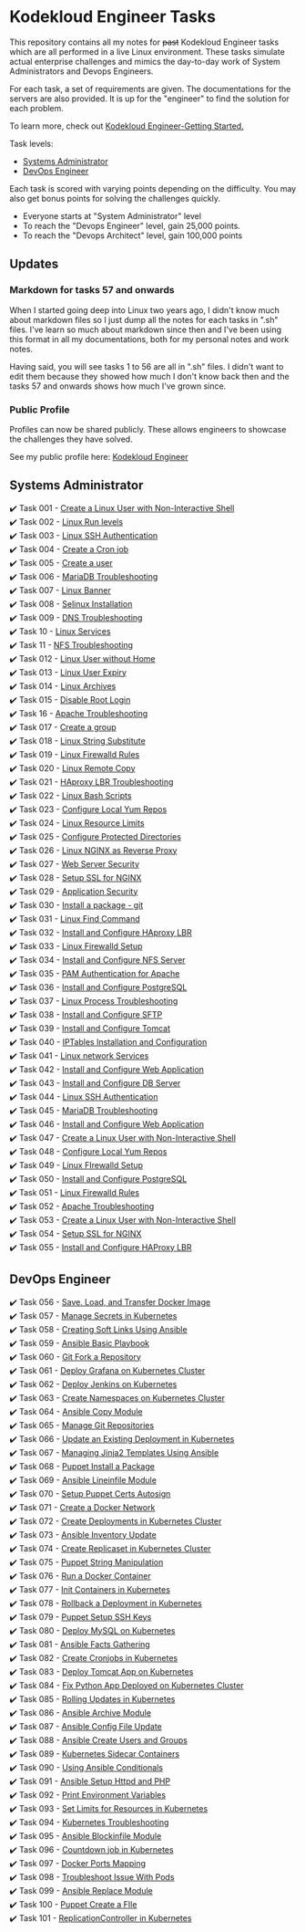 
# Kodekloud Engineer Tasks #

This repository contains all my notes for ~~past~~ Kodekloud Engineer tasks which are all performed in a live Linux environment. These tasks simulate actual enterprise challenges and mimics the day-to-day work of System Administrators and Devops Engineers.

For each task, a set of requirements are given. The documentations for the servers are also provided. It is up for the "engineer" to find the solution for each problem. 

To learn more, check out [Kodekloud Engineer-Getting Started.](https://kodekloudhub.github.io/kodekloud-engineer/docs/getting-started)

Task levels:

- [Systems Administrator](#systems-administrator)
- [DevOps Engineer](#devops-engineer)

Each task is scored with varying points depending on the difficulty. You may also get bonus points for solving the challenges quickly.

- Everyone starts at "System Administrator" level
- To reach the "Devops Engineer" level, gain 25,000 points.
- To reach the "Devops Architect" level, gain 100,000 points

## Updates

### Markdown for tasks 57 and onwards

When I started going deep into Linux two years ago, I didn't know much about markdown files so I just dump all the notes for each tasks in ".sh" files. I've learn so much about markdown since then and I've been using this format in all my documentations, both for my personal notes and work notes.

Having said, you will see tasks 1 to 56 are all in ".sh" files. I didn't want to edit them because they showed how much I don't know back then and the tasks 57 and onwards shows how much I've grown since.

### Public Profile

Profiles can now be shared publicly. These allows engineers to showcase the challenges they have solved.

See my public profile here: [Kodekloud Engineer](https://kodekloud-engineer.com/#!/user_profile?uid=15930992248539436)  

## Systems Administrator ##

:heavy_check_mark: Task 001	- [Create a Linux User with Non-Interactive Shell](./Tasks_001-009/TASK_1-Create_a_Linux_user_with_non-interactive_shell.sh)  
:heavy_check_mark: Task 002	- [Linux Run levels](./Tasks_001-009/TASK_2-Linux_Run_Levels.sh)  
:heavy_check_mark: Task 003	- [Linux SSH Authentication](./Tasks_001-009/TASK_3-Linux_SSH_Authentication.sh)  
:heavy_check_mark: Task 004 	- [Create a Cron job](./Tasks_001-009/TASK_4-Create_a_Cron_Job.sh)  
:heavy_check_mark: Task 005 	- [Create a user](./Tasks_001-009/TASK_5-Create_a_User.sh)  
:heavy_check_mark: Task 006 	- [MariaDB Troubleshooting](./Tasks_001-009/TASK_6-MariaDB_Troubleshooting.sh)  
:heavy_check_mark: Task 007 	- [Linux Banner](./Tasks_001-009/TASK_7-Linux_Banner.sh)  
:heavy_check_mark: Task 008 	- [Selinux Installation](./Tasks_001-009/TASK_8-Selinux_installation.sh)  
:heavy_check_mark: Task 009  - [DNS Troubleshooting](./Tasks_001-009/TASK_9-DNS_Troubleshooting.sh)  
:heavy_check_mark: Task 10  - [Linux Services](./Tasks_10-020/TASK_10-Linux_Services.sh)  
:heavy_check_mark: Task 11  - [NFS Troubleshooting](./Tasks_10-020/TASK_11-NFS_Troubleshooting.sh)  
:heavy_check_mark: Task 012  - [Linux User without Home](./Tasks_10-020/TASK_12-Linux_User_Without_Home.sh)  
:heavy_check_mark: Task 013  - [Linux User Expiry](./Tasks_10-020/TASK_13-Linux_User_Expiry.sh)  
:heavy_check_mark: Task 014  - [Linux Archives](./Tasks_10-020/TASK_14-Linux_Archives.sh)  
:heavy_check_mark: Task 015  - [Disable Root Login](./Tasks_10-020/TASK_15-Disable_Root_Login.sh)  
:heavy_check_mark: Task 16  - [Apache Troubleshooting](./Tasks_10-020/TASK_16-Apache_Troubleshooting.sh)  
:heavy_check_mark: Task 017  - [Create a group](./Tasks_10-020/TASK_17-Create_a_group.sh)  
:heavy_check_mark: Task 018  - [Linux String Substitute](./Tasks_10-020/TASK_18-Linux_String_Substitute.sh)  
:heavy_check_mark: Task 019  - [Linux Firewalld Rules](./Tasks_10-020/TASK_19-Linux_Firewalld_Rules.sh)  
:heavy_check_mark: Task 020  - [Linux Remote Copy](./Tasks_10-020/TASK_20-Linux_Remote_Copy.sh)  
:heavy_check_mark: Task 021  - [HAproxy LBR Troubleshooting](./Tasks_021-030/TASK_21-Haproxy_LBR_Troubleshooting.sh)  
:heavy_check_mark: Task 022  - [Linux Bash Scripts](./Tasks_021-030/TASK_22-Linux_Bash_Scripts.sh)  
:heavy_check_mark: Task 023  - [Configure Local Yum Repos](./Tasks_021-030/TASK_23-Configure_Local_Yum_repos.sh)  
:heavy_check_mark: Task 024  - [Linux Resource Limits](./Tasks_021-030/TASK_24-Linux_Resource_Limits.sh)  
:heavy_check_mark: Task 025  - [Configure Protected Directories](./Tasks_021-030/TASK_25-Configure_protected_directories_in_Apache.sh)  
:heavy_check_mark: Task 026  - [Linux NGINX as Reverse Proxy](./Tasks_021-030/TASK_26-Linux_Nginx_as_Reverse_Proxy.sh)  
:heavy_check_mark: Task 027  - [Web Server Security](./Tasks_021-030/TASK_27-Web_Server_Security.sh)  
:heavy_check_mark: Task 028  - [Setup SSL for NGINX](./Tasks_021-030/TASK_28-Setup_SSL_for_Nginx.sh)  
:heavy_check_mark: Task 029  - [Application Security](./Tasks_021-030/TASK_29-Application_Security.sh)  
:heavy_check_mark: Task 030  - [Install a package - git](./Tasks_021-030/TASK_30-Install_a_package_-_vsftpd.sh)  
:heavy_check_mark: Task 031  - [Linux Find Command](./Tasks_031-040/TASK_31-Linux_Find_Command.sh)  
:heavy_check_mark: Task 032  - [Install and Configure HAproxy LBR](./Tasks_031-040/TASK_32-Install_and_Configure_HaProxy_LBR.sh)  
:heavy_check_mark: Task 033  - [Linux Firewalld Setup](./Tasks_031-040/TASK_33-Linux_Firewalld_Setup.sh)  
:heavy_check_mark: Task 034  - [Install and Configure NFS Server](./Tasks_031-040/TASK_34-Install_and_Configure_NFS_Server.sh)  
:heavy_check_mark: Task 035  - [PAM Authentication for Apache](./Tasks_031-040/TASK_35-PAM_Authentication_For_Apache.sh)  
:heavy_check_mark: Task 036  - [Install and Configure PostgreSQL](./Tasks_031-040/TASK_36-Install_and_Configure_PostgreSQL.sh)  
:heavy_check_mark: Task 037  - [Linux Process Troubleshooting](./Tasks_031-040/TASK_37-Linux_Process_Troubleshooting.sh)  
:heavy_check_mark: Task 038  - [Install and Configure SFTP](./Tasks_031-040/TASK_38-Install_And_Configure_SFTP.sh)  
:heavy_check_mark: Task 039  - [Install and Configure Tomcat](./Tasks_031-040/TASK_39-Install_and_Configure_Tomcat_Server.sh)  
:heavy_check_mark: Task 040  - [IPTables Installation and Configuration](./Tasks_031-040/TASK_40-IPtables_Installation_And_Configuration.sh)  
:heavy_check_mark: Task 041  - [Linux network Services](./Tasks_041-050/TASK_41-Linux_Network_Services.sh)  
:heavy_check_mark: Task 042  - [Install and Configure Web Application](./Tasks_041-050/TASK_42-Install_and_Configure_Web_Application.sh)  
:heavy_check_mark: Task 043  - [Install and Configure DB Server](./Tasks_041-050/TASK_43-Install_and_Configure_DB_Server.sh)  
:heavy_check_mark: Task 044  - [Linux SSH Authentication](./Tasks_041-050/TASK_44-Linux_SSH_Authentication.sh)  
:heavy_check_mark: Task 045  - [MariaDB Troubleshooting](./Tasks_041-050/TASK_45-MariaDB_Troubleshooting.sh)  
:heavy_check_mark: Task 046  - [Install and Configure Web Application](./Tasks_041-050/TASK_46-Install_and_Configure_Web_Application.sh)  
:heavy_check_mark: Task 047  - [Create a Linux User with Non-Interactive Shell](./Tasks_041-050/TASK_47-Create_a_Linux_User_with_non-interactive_shell.sh)  
:heavy_check_mark: Task 048  - [Configure Local Yum Repos](./Tasks_041-050/TASK_48-Configure_Local_Yum_repos.sh)  
:heavy_check_mark: Task 049  - [Linux FIrewalld Setup](./Tasks_041-050/TASK_49-Linux_Firewalld_Setup.sh)  
:heavy_check_mark: Task 050  - [Install and Configure PostgreSQL](./Tasks_041-050/TASK_50-Install_and_Configure_PostgreSQL.sh)  
:heavy_check_mark: Task 051  - [Linux Firewalld Rules](./Tasks_051-060/TASK_51-Linux_Firewalld_Rules.sh)  
:heavy_check_mark: Task 052  - [Apache Troubleshooting](./Tasks_051-060/TASK_52-Apache_Troubleshooting.sh)  
:heavy_check_mark: Task 053  - [Create a Linux User with Non-Interactive Shell](./Tasks_051-060/TASK_53-Create_a_Linux_User_with_non-interactive_shell.sh)  
:heavy_check_mark: Task 054  - [Setup SSL for NGINX](./Tasks_051-060/TASK_54-Setup_SSL_for_NGINX.sh)  
:heavy_check_mark: Task 055  - [Install and Configure HAProxy LBR](./Tasks_051-060/TASK_55-Install_and_Configure_HAProxy_LBR.sh)  

## DevOps Engineer 

:heavy_check_mark: Task 056  - [Save. Load, and Transfer Docker Image](./Tasks_051-060/TASK_56-Save-load-transfer-Docker-image.sh)  
:heavy_check_mark: Task 057  - [Manage Secrets in Kubernetes](./Tasks_051-060/TASK_57-Manage_secrets_in_Kubernetes.md)  
:heavy_check_mark: Task 058  - [Creating Soft Links Using Ansible](./Tasks_051-060/TASK_58-Creating_softlinks_using_Ansible.md)  
:heavy_check_mark: Task 059  - [Ansible Basic Playbook](./Tasks_051-060/TASK_59-Ansible_Basic_Playbook.md)   
:heavy_check_mark: Task 060  - [Git Fork a Repository](./Tasks_051-060/TASK_60-Git_Fork_a_Repository.md)  
:heavy_check_mark: Task 061  - [Deploy Grafana on Kubernetes Cluster](./Tasks_061-070/TASK_61-Deploy_Grafana_on_Kubernetes.md)   
:heavy_check_mark: Task 062  - [Deploy Jenkins on Kubernetes](./Tasks_061-070/TASK_62-Deploy_Jenkins_on_Kubernetes.md)  
:heavy_check_mark: Task 063  - [Create Namespaces on Kubernetes Cluster](./Tasks_061-070/TASK_63-Create_Namespaces_in_Kubernetes.md)   
:heavy_check_mark: Task 064  - [Ansible Copy Module](./Tasks_061-070/TASK_64-Ansible_Copy_Module.md)   
:heavy_check_mark: Task 065  -  [Manage Git Repositories](./Tasks_061-070/TASK_65-Manage_Git_repositories.md)   
:heavy_check_mark: Task 066  -  [Update an Existing Deployment in Kubernetes](./Tasks_061-070/TASK_66_Update_existing_Deployment_in_Kubernetes.md)   
:heavy_check_mark: Task 067  -  [Managing Jinja2 Templates Using Ansible](./Tasks_061-070/TASK_67_Managing_Jinja2_Templates.md)  
:heavy_check_mark: Task 068  -  [Puppet Install a Package](./Tasks_061-070/TASK_68_Puppet-Install_a_Package.md)   
:heavy_check_mark: Task 069  -  [Ansible Lineinfile Module](./Tasks_061-070/TASK_69-Ansible_Lineinfile_Module.md)   
:heavy_check_mark: Task 070  -  [Setup Puppet Certs Autosign](./Tasks_061-070/TASK_70-Setup_Puppet_Certs_Autosign.md)   
:heavy_check_mark: Task 071  -  [Create a Docker Network](./Tasks_071-080/TASK_71-Create_a_Docker_Network.md)   
:heavy_check_mark: Task 072  -  [Create Deployments in Kubernetes Cluster](./Tasks_071-080/TASK_72-Create_Deployments_in_Kubernetes_Cluster.md)   
:heavy_check_mark: Task 073  -  [Ansible Inventory Update](./Tasks_071-080/TASK_73-Ansible_Inventory_Update.md)     
:heavy_check_mark: Task 074  -  [Create Replicaset in Kubernetes Cluster](./Tasks_071-080/TASK_74-Create_Replicaset_in_Kubernetes_Cluster.md)   
:heavy_check_mark: Task 075  -  [Puppet String Manipulation](./Tasks_071-080/TASK_75-Puppet_String_Manipulation.md)    
:heavy_check_mark: Task 076  -  [Run a Docker Container](./Tasks_071-080/TASK_76-Run_a_Docker_Container.md)    
:heavy_check_mark: Task 077  -  [Init Containers in Kubernetes](./Tasks_071-080/TASK_77-Init_containers_in_Kubernetes.md)  
:heavy_check_mark: Task 078  -  [Rollback a Deployment in Kubernetes](./Tasks_071-080/TASK_78-Rollback_deployment_in_Kubernetes.md)   
:heavy_check_mark: Task 079  -  [Puppet Setup SSH Keys](./Tasks_071-080/TASK_79-Puppet_Setup_SSH_Keys.md)    
:heavy_check_mark: Task 080  -  [Deploy MySQL on Kubernetes](./Tasks_071-080/TASK_80-Deploy_MySQL_on_Kubernetes.md)  
:heavy_check_mark: Task 081  -  [Ansible Facts Gathering](./Tasks_081-090/TASK_81_Ansible_Facts_Gathering.md)   
:heavy_check_mark: Task 082  -  [Create Cronjobs in Kubernetes](./Tasks_081-090/TASK_82_Create_Cronjobs_in_Kubernetes.md)   
:heavy_check_mark: Task 083  -  [Deploy Tomcat App on Kubernetes](./Tasks_081-090/TASK_83_Deploy_Tomcat_on_Kubernetes.md)   
:heavy_check_mark: Task 084  -  [Fix Python App Deployed on Kubernetes Cluster](./Tasks_081-090/TASK_84_Fix_Python_App.md)   
:heavy_check_mark: Task 085  -  [Rolling Updates in Kubernetes](./Tasks_081-090/TASK_85_Rolling_Updates_in_Kubernetes.md)   
:heavy_check_mark: Task 086  -  [Ansible Archive Module](./Tasks_081-090/TASK_86_Ansible_Archive_Module.md)     
:heavy_check_mark: Task 087  -  [Ansible Config File Update](./Tasks_081-090/TASK_87_Ansible_Config_File_Update.md)   
:heavy_check_mark: Task 088  -  [Ansible Create Users and Groups](./Tasks_081-090/TASK_88_Ansible_Create_Users_and_Groups.md)    
:heavy_check_mark: Task 089  -  [Kubernetes Sidecar Containers](./Tasks_081-090/TASK_89_Kubernetes_Sidecar_Containers.md)   
:heavy_check_mark: Task 090  -  [Using Ansible Conditionals](./Tasks_081-090/TASK_90_Using_Ansible_Conditionals.md)   
:heavy_check_mark: Task 091  -  [Ansible Setup Httpd and PHP](./Tasks_091-100/TASK_91_Ansible_Setup_HTTPD_and_PHP.md)	  
:heavy_check_mark: Task 092  -  [Print Environment Variables](./Tasks_091-100/TASK_92_Print_Environment_Variables.md)  
:heavy_check_mark: Task 093  -  [Set Limits for Resources in Kubernetes](./Tasks_091-100/TASK_93_Set_Limits_for_Resources.md)    
:heavy_check_mark: Task 094  -  [Kubernetes Troubleshooting](./Tasks_091-100/TASK_94_Kubernetes_Troubleshooting.md)   
:heavy_check_mark: Task 095  -  [Ansible Blockinfile Module](./Tasks_091-100/TASK_95_Ansible_Blockinfile_module.md)   
:heavy_check_mark: Task 096  -  [Countdown job in Kubernetes](./Tasks_091-100/TASK_96_Countdown_job_in_Kubernetes.md)   
:heavy_check_mark: Task 097  -  [Docker Ports Mapping](./Tasks_091-100/TASK_97_Docker_Ports_Mapping.md)   
:heavy_check_mark: Task 098  -  [Troubleshoot Issue With Pods](./Tasks_091-100/TASK_98_Troubleshoot_issue_with_Pods.md)   
:heavy_check_mark: Task 099  -  [Ansible Replace Module](./Tasks_091-100/TASK_99_Ansible_Replace_Module.md)   
:heavy_check_mark: Task 100  -  [Puppet Create a FIle](./Tasks_091-100/TASK_100_Puppet_Create_File.md)     
:heavy_check_mark: Task 101  -  [ReplicationController in Kubernetes](./Tasks_101-110/TASK_101_Replication_Controller_in_Kubernetes.md)   

<!-- :heavy_check_mark: Task 102  -   -->
<!-- :heavy_check_mark: Task 103  -   -->
<!-- :heavy_check_mark: Task 104  -   -->
<!-- :heavy_check_mark: Task 105  -   -->
<!-- :heavy_check_mark: Task 106  -   -->
<!-- :heavy_check_mark: Task 107  -   -->
<!-- :heavy_check_mark: Task 108  -   -->
<!-- :heavy_check_mark: Task 109  -   -->
<!-- :heavy_check_mark: Task 110  -   -->
<!-- :heavy_check_mark: Task 111  -   -->
<!-- :heavy_check_mark: Task 112  -   -->
<!-- :heavy_check_mark: Task 113  -   -->
<!-- :heavy_check_mark: Task 114  -   -->
<!-- :heavy_check_mark: Task 115  -   -->
<!-- :heavy_check_mark: Task 116  -   -->
<!-- :heavy_check_mark: Task 117  -   -->
<!-- :heavy_check_mark: Task 118  -   -->
<!-- :heavy_check_mark: Task 119  -   -->
<!-- :heavy_check_mark: Task 120  -   -->
<!-- :heavy_check_mark: Task 121  -   -->
<!-- :heavy_check_mark: Task 122  -   -->
<!-- :heavy_check_mark: Task 123  -   -->
<!-- :heavy_check_mark: Task 124  -   -->
<!-- :heavy_check_mark: Task 125  -   -->
<!-- :heavy_check_mark: Task 126  -   -->
<!-- :heavy_check_mark: Task 127  -   -->
<!-- :heavy_check_mark: Task 128  -   -->
<!-- :heavy_check_mark: Task 129  -   -->

